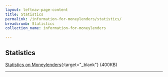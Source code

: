 ```yaml
---
layout: leftnav-page-content
title: Statistics
permalink: /information-for-moneylenders/statistics/
breadcrumb: Statistics
collection_name: information-for-moneylenders

---
```


Statistics
---
[Statistics on Moneylenders](/files/ROMStats.pdf){:target="_blank"} (400KB)

---
